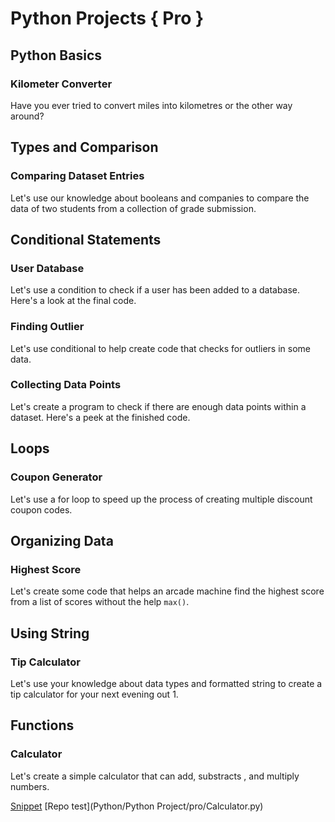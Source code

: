 # Python Projects { Pro }

## Python Basics

### Kilometer Converter

 Have you ever tried to convert miles into
 kilometres or the other way around?

## Types and Comparison

### Comparing Dataset Entries

 Let's use our knowledge about booleans and companies to
 compare the data of two students from a collection of grade
 submission.

## Conditional Statements

### User Database

 Let's use a condition to check if a user has been added
 to a database. Here's a look at the final code.

### Finding Outlier

 Let's use conditional to help create code that checks for
 outliers in some data.

### Collecting Data Points

 Let's create a program to check if there are enough data
 points within a dataset. Here's a peek at the finished code.

## Loops

### Coupon Generator

 Let's use a for loop to speed up the process of creating
 multiple discount coupon codes.

## Organizing Data

### Highest Score

 Let's create some code that helps an arcade machine find
 the highest score from a list of scores without the help
 `max()`.

## Using String

### Tip Calculator

 Let's use your knowledge about data types and formatted
 string to create a tip calculator for your next evening
 out 1.

## Functions

### Calculator

 Let's create a simple calculator that can add, substracts
 , and multiply numbers.
 
 [Snippet](https://raw.githubusercontent.com/aniketchavan2211/aniketchavan2211/master/Python/Python%20Project/pro/Calculator.py)
 [Repo test](Python/Python Project/pro/Calculator.py)
